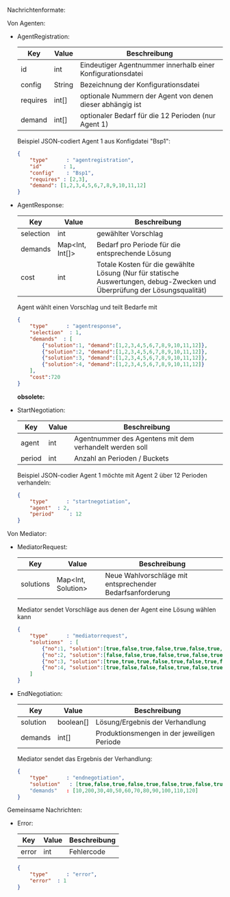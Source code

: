 Nachrichtenformate:

Von Agenten:

-	AgentRegistration:

	Key|Value|Beschreibung
	---|-----|------------
	id|int|Eindeutiger Agentnummer innerhalb einer Konfigurationsdatei
	config|String|Bezeichnung der Konfigurationsdatei
	requires|int[]|optionale Nummern der Agent von denen dieser abhängig ist
	demand|int[]|optionaler Bedarf für die 12 Perioden (nur Agent 1)
	
	Beispiel JSON-codiert Agent 1 aus Konfigdatei "Bsp1":
	```json
	{ 	
		"type"	    : "agentregistration",
		"id"	   : 1,
		"config" 	: "Bsp1",
		"requires" : [2,3],
		"demand": [1,2,3,4,5,6,7,8,9,10,11,12]
	}
	```

-	AgentResponse:

	Key|Value|Beschreibung
	---|-----|------------
	selection|int|gewählter Vorschlag
	demands|Map<Int, Int[]>| Bedarf pro Periode für die entsprechende Lösung
	cost|int|Totale Kosten für die gewählte Lösung (Nur für statische Auswertungen, debug-Zwecken und Überprüfung der Lösungsqualität) 
	

	Agent wählt einen Vorschlag und teilt Bedarfe mit
	```json
	{ 	
		"type"	    : "agentresponse",
		"selection"	 : 1,
		"demands"  : [
			{"solution":1, "demand":[1,2,3,4,5,6,7,8,9,10,11,12]},
			{"solution":2, "demand":[1,2,3,4,5,6,7,8,9,10,11,12]},
			{"solution":3, "demand":[1,2,3,4,5,6,7,8,9,10,11,12]},
			{"solution":4, "demand":[1,2,3,4,5,6,7,8,9,10,11,12]}
		],
		"cost":720
	}
	```
	
	**obsolete:**
-	StartNegotiation:
	
	Key|Value|Beschreibung
	---|-----|------------
	agent|int|Agentnummer des Agentens mit dem verhandelt werden soll
	period|int|Anzahl an Perioden / Buckets
	
	Beispiel JSON-codier Agent 1 möchte mit Agent 2 über 12 Perioden verhandeln:
	```json
	{ 	
		"type"	    : "startnegotiation",
		"agent"	 : 2,
		"period" 	 : 12
	}
	```


Von Mediator:

-	MediatorRequest:

	Key|Value|Beschreibung
	---|-----|------------
	solutions|Map<Int, Solution>|Neue Wahlvorschläge mit entsprechender Bedarfsanforderung

	
	Mediator sendet Vorschläge aus denen der Agent eine Lösung wählen kann
	```json
	{ 	
		"type"	    : "mediatorrequest",
		"solutions"	 : [
			{"no":1, "solution":[true,false,true,false,true,false,true,false,true,false,true,false], "demands":[10,20,30,40,50,60,70,80,90,100,110,120]},
			{"no":2, "solution":[false,false,true,false,true,false,true,false,true,false,true,false], "demands":[100,20,30,40,50,60,70,80,90,100,110,120]},
			{"no":3, "solution":[true,true,true,false,true,false,true,false,true,false,true,false], "demands":[1,20,30,40,50,60,70,80,90,100,110,120]},
			{"no":4, "solution":[true,false,false,false,true,false,true,false,true,false,true,false], "demands":[10,200,30,40,50,60,70,80,90,100,110,120]}
		]
	}
	```

-	EndNegotiation:
	
	Key|Value|Beschreibung
	---|-----|------------
	solution|boolean[]|Lösung/Ergebnis der Verhandlung
	demands|int[]|Produktionsmengen in der jeweiligen Periode
	
	Mediator sendet das Ergebnis der Verhandlung:
	```json
	{ 	
		"type"	    : "endnegotiation",
		"solution"	 : [true,false,true,false,true,false,true,false,true,false,true,false]
		"demands"	: [10,200,30,40,50,60,70,80,90,100,110,120]
	}
	```

	
Gemeinsame Nachrichten:

-	Error:

	Key|Value|Beschreibung
	---|-----|------------
	error|int|Fehlercode
	
	```json
	{ 	
		"type"	    : "error",
		"error"	 : 1
	}
	
